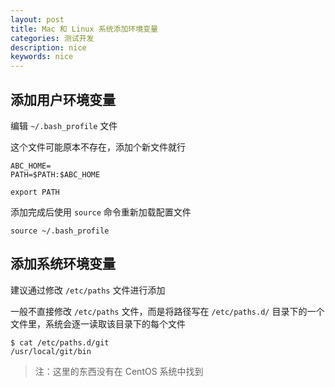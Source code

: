 ```yaml
---
layout: post
title: Mac 和 Linux 系统添加环境变量
categories: 测试开发
description: nice
keywords: nice
---
```


## 添加用户环境变量

编辑 `~/.bash_profile` 文件

这个文件可能原本不存在，添加个新文件就行

``` shell
ABC_HOME=
PATH=$PATH:$ABC_HOME

export PATH
```

添加完成后使用 `source` 命令重新加载配置文件

``` shell
source ~/.bash_profile
```

## 添加系统环境变量

建议通过修改 `/etc/paths` 文件进行添加

一般不直接修改 `/etc/paths` 文件，而是将路径写在 `/etc/paths.d/` 目录下的一个文件里，系统会逐一读取该目录下的每个文件

``` shell
$ cat /etc/paths.d/git
/usr/local/git/bin
```

> 注：这里的东西没有在 CentOS 系统中找到
